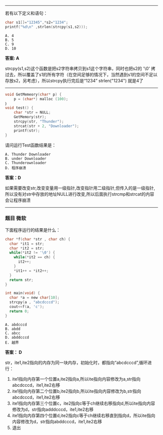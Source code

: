 ***
若有以下定义和语句：
``` C
char s1[]="12345",*s2="1234";
printf("%d\n" ,strlen(strcpy(s1,s2)));
```
```
A. 4
B. 5
C. 9
D. 10
```

**答案: A**

strcpy(s1,s2)这个函数是把s2字符串拷贝到s1这个字符串，同时也把s2的 '\0' 拷过去，所以覆盖了s1的所有字符（在空间足够的情况下，当然遇到s1的空间不足以存放s2，另考虑），所以strcpy执行完后是“1234” strlen("1234")  就是4了
***




``` C
void GetMemeory(char* p) {
    p = (char*) malloc (100);
｝
void test() {
    char *str = NULL;
    GetMemory(str);
    strcpy(str, "Thunder");
    strcat(str + 2, "Downloader");
    printf(str);
}
```

请问运行Test函数结果是：
```
A. Thunder Downloader
B. under Downloader
C. Thunderownloader
D. 程序崩溃
```

**答案：D**

如果需要改变str,改变变量用一级指针,改变指针用二级指针,但传入的是一级指针,所以没有对str中存放的地址NULL进行改变,所以后面执行strcmp和strcat的内容会让程序崩溃
***

### 题目 微软
下面程序运行的结果是什么：
``` C
char *f(char *str , char ch) {
  char *it1 = str;
  char *it2 = str;
  while(*it2 != '\0') {
    while(*it2 == ch) {
      it2++;
    }
    *it1++ = *it2++;
  }
  return str;
}

int main(void) {
  char *a = new char[10];
  strcpy(a , "abcdcccd");
  cout<<f(a, 'c');
  return 0;
}
```
```
A. abdcccd
B. abdd
C. abcc
D. abddcccd
E. 越界
```
**答案： D**

str，ite1,ite2指向的内存为同一块内存，初始化时，都指向“abcdcccd”,循环进行：
1. ite1指向内存第一个位置a,ite2指向a,所以ite指向内容修改为a,str指向abcdcccd，ite1,ite2右移
2. ite1指向内存第二个位置b,ite2指向b,所以ite指向内容修改为b,str指向abcdcccd，ite1,ite2右移
3. ite1指向内存第三个位置c，ite2指向c等于ch继续右移指向d,所以ite指向内容修改为d，str指向adddcccd，ite1,ite2右移
4. ite1指向内存第四个位置d,ite2指向c等于ch继续右移直到指向d，所以ite指向内容修改为d，str指向abddcccd，ite1,ite2右移
5. 退出
